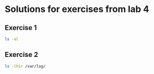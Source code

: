# Solutions for exercises from lab 4

## Exercise 1

```bash
ls -al
```
## Exercise 2

```bash
ls -lhSr /var/log/
```
